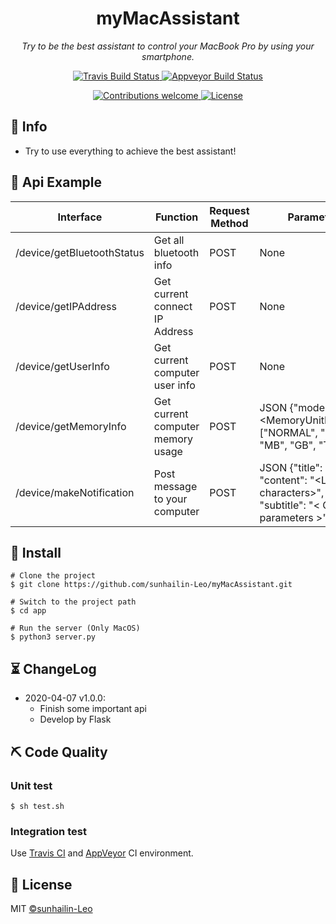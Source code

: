 <h1 align="center">myMacAssistant</h1>
<p align="center">
    <em>Try to be the best assistant to control your MacBook Pro by using your smartphone.</em>
</p>
<p align="center">
    <a href="https://travis-ci.org/sunhailin-Leo/myMacAssistant">
        <img src="https://api.travis-ci.org/sunhailin-Leo/myMacAssistant.svg?branch=master" alt="Travis Build Status">
    </a>
    <a href="https://ci.appveyor.com/project/sunhailin-Leo/mymacassistant">
        <img src="https://ci.appveyor.com/api/projects/status/djxidi0n7klwcggh/branch/master?svg=true" alt="Appveyor Build Status">
    </a>
</p>
<p align="center">
    <a href="https://github.com/sunhailin-Leo/myMacAssitant/pulls">
        <img src="https://img.shields.io/badge/contributions-welcome-brightgreen.svg?style=flat" alt="Contributions welcome">
    </a>
    <a href="https://opensource.org/licenses/MIT">
        <img src="https://img.shields.io/badge/License-MIT-brightgreen.svg" alt="License">
    </a>
</p>

## 📣 Info

* Try to use everything to achieve the best assistant!

## 📖 Api Example

Interface | Function | Request Method | Parameters  
-|-|-|-
/device/getBluetoothStatus | Get all bluetooth info | POST | None |
/device/getIPAddress | Get current connect IP Address | POST | None |
/device/getUserInfo | Get current computer user info | POST | None
/device/getMemoryInfo | Get current computer memory usage | POST | JSON {"mode": <MemoryUnitInfoMode: ["NORMAL", "KB", "MB", "GB", "TB"]>}
/device/makeNotification | Post message to your computer | POST | JSON {"title": str, "content": "<Limit 50 characters>", "subtitle": "< Optional parameters >"}


## 🔰 Install

```shell script
# Clone the project
$ git clone https://github.com/sunhailin-Leo/myMacAssistant.git

# Switch to the project path
$ cd app

# Run the server (Only MacOS)
$ python3 server.py
```

## ⏳ ChangeLog

* 2020-04-07 v1.0.0:
    * Finish some important api
    * Develop by Flask


## ⛏ Code Quality

### Unit test

```shell
$ sh test.sh
```

### Integration test

Use [Travis CI](https://travis-ci.org/) and [AppVeyor](https://ci.appveyor.com/) CI environment.

## 📃 License

MIT [©sunhailin-Leo](https://github.com/sunhailin-Leo)
